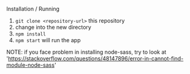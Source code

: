 Installation / Running
1. `git clone <repository-url>` this repository
2. change into the new directory
3. `npm install`
4. `npm start` will run the app

NOTE: if you face problem in installing node-sass, try to look at 'https://stackoverflow.com/questions/48147896/error-in-cannot-find-module-node-sass'

